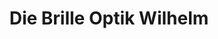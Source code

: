 ---
title: "Die Brille Optik Wilhelm"
url: /braeunlingen/die-brille-optik-wilhelm/
shop: Optiker
---